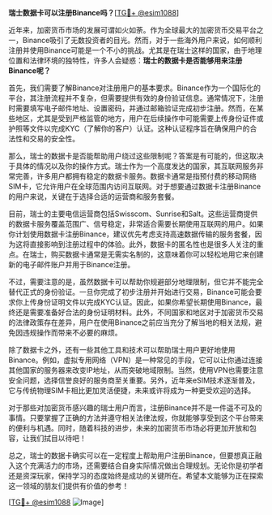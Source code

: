**瑞士数据卡可以注册Binance吗？**[[TG💪+ @esim1088](https://t.me/s/esim1088)]

近年来，加密货币市场的发展可谓如火如荼。作为全球最大的加密货币交易平台之一，Binance吸引了无数投资者的目光。然而，对于一些海外用户来说，如何顺利注册并使用Binance可能是一个不小的挑战。尤其是在瑞士这样的国家，由于地理位置和法律环境的独特性，许多人会疑惑：**瑞士的数据卡是否能够用来注册Binance呢？**

首先，我们需要了解Binance对注册用户的基本要求。Binance作为一个国际化的平台，其注册流程并不复杂，但需要提供有效的身份验证信息。通常情况下，注册时需要填写电子邮件地址、设置密码，并通过邮箱验证完成初步注册。然而，在某些地区，尤其是受到严格监管的地方，用户在后续操作中可能需要上传身份证件或护照等文件以完成KYC（了解你的客户）认证。这种认证程序旨在确保用户的合法性和交易的安全性。

那么，瑞士的数据卡是否能帮助用户绕过这些限制呢？答案是有可能的，但这取决于具体的情况以及你的操作方式。瑞士作为一个高度发达的国家，其互联网服务非常完善，许多用户都拥有稳定的数据卡服务。数据卡通常是指预付费的移动网络SIM卡，它允许用户在全球范围内访问互联网。对于想要通过数据卡注册Binance的用户来说，关键在于选择合适的运营商和服务套餐。

目前，瑞士的主要电信运营商包括Swisscom、Sunrise和Salt。这些运营商提供的数据卡服务覆盖范围广、信号稳定，非常适合需要长期使用互联网的用户。如果你计划使用数据卡注册Binance，建议优先考虑支持高速数据传输的服务套餐，因为这将直接影响到注册过程中的体验。此外，数据卡的匿名性也是很多人关注的重点。在瑞士，购买数据卡通常是无需实名制的，这意味着你可以轻松地用它来创建新的电子邮件账户并用于Binance注册。

不过，需要注意的是，虽然数据卡可以帮助你规避部分地理限制，但它并不能完全替代正式的身份验证。一旦你完成了初步注册并开始进行交易，Binance可能会要求你上传身份证明文件以完成KYC认证。因此，如果你希望长期使用Binance，最终还是需要准备好合法的身份证明材料。此外，不同国家和地区对于加密货币交易的法律政策存在差异，用户在使用Binance之前应当充分了解当地的相关法规，避免因违规操作而带来不必要的麻烦。

除了数据卡之外，还有一些其他工具和技术可以帮助瑞士用户更好地使用Binance。例如，虚拟专用网络（VPN）是一种常见的手段，它可以让你通过连接其他国家的服务器来改变IP地址，从而突破地域限制。当然，使用VPN也需要注意安全问题，选择信誉良好的服务商至关重要。另外，近年来eSIM技术逐渐普及，它与传统物理SIM卡相比更加灵活便捷，未来或许将成为一种更受欢迎的选择。

对于那些对加密货币感兴趣的瑞士用户而言，注册Binance并不是一件遥不可及的事情。只要掌握了正确的方法并遵守相关法律法规，你就能够享受到这个平台带来的便利与机遇。同时，随着科技的进步，未来的加密货币市场必将更加开放和包容，让我们拭目以待吧！

总之，瑞士的数据卡确实可以在一定程度上帮助用户注册Binance，但要想真正融入这个充满活力的市场，还需要结合自身实际情况做出合理规划。无论你是初学者还是资深玩家，保持学习的态度始终是成功的关键所在。希望本文能够为正在探索这一领域的朋友们提供有价值的参考！

[[TG💪+ @esim1088](https://t.me/s/esim1088) ![Image](https://i.postimg.cc/4NQfJmqS/Snipaste-2025-05-13-00-14-12.png)]